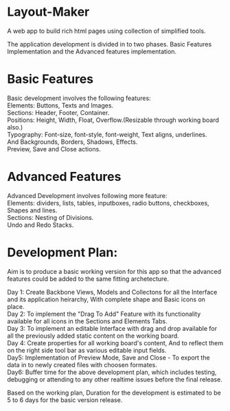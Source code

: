 # Layout-Maker
A web app to build rich html pages using collection of simplified tools.<br/>

The application development is divided in to two phases. Basic Features Implementation and the Advanced features implementation.<br/>

# Basic Features
Basic development involves the following features:<br/>
Elements: Buttons, Texts and Images.<br/>
Sections: Header, Footer, Container.<br/>
Positions: Height, Width, Float, Overflow.(Resizable through working board also.)<br/>
Typography: Font-size, font-style, font-weight, Text aligns, underlines.<br/>
And Backgrounds, Borders, Shadows, Effects.<br/>
Preview, Save and Close actions.<br/>

# Advanced Features
Advanced Development involves following more feature:<br/>
Elements: dividers, lists, tables, inputboxes, radio buttons, checkboxes, Shapes and lines.<br/>
Sections: Nesting of Divisions.<br/>
Undo and Redo Stacks.<br/>

# Development Plan:
Aim is to produce a basic working version for this app so that the advanced features could be added to the same fitting archetecture.<br/>

Day 1: Create Backbone Views, Models and Collectons for all the Interface and its application heirarchy, With complete shape and Basic icons on place.<br/>
Day 2: To implement the "Drag To Add" Feature with its functionality available for all icons in the Sections and Elements Tabs.<br/>
Day 3: To implement an editable Interface with drag and drop available for all the previously added static content on the working board.<br/>
Day 4: Create properties for all working board's content, And to reflect them on the right side tool bar as various editable input fields.<br/>
Day5: Implementation of Preview Mode, Save and Close - To export the data in to newly created files with choosen formates.<br/>
Day6: Buffer time for the above development plan, which includes testing, debugging or attending to any other realtime issues before the final release.

Based on the working plan, Duration for the development is estimated to be 5 to 6 days for the basic version release.
